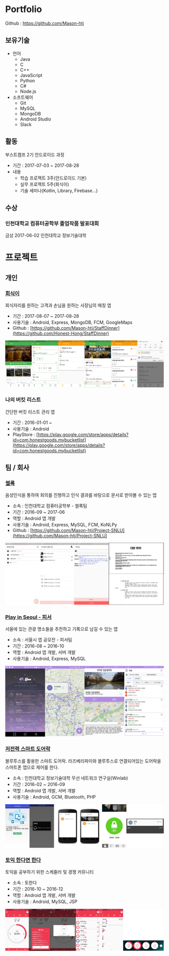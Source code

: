 # Portfolio

Github : https://github.com/Mason-htj

## 보유기술

- 언어
	- Java
	- C
	- C++
	- JavaScript
	- Python
	- C#
	- Node.js
- 소프트웨어
	- Git
	- MySQL
	- MongoDB
	- Android Studio
	- Slack

## 활동

부스트캠프 2기 안드로이드 과정

- 기간 : 2017-07-03 ~ 2017-08-28
- 내용
	- 학습 프로젝트 3주(안드로이드 기본)
	- 실무 프로젝트 5주(회식이)
	- 기술 세미나(Kotlin, Library, Firebase...)

## 수상

### 인천대학교 컴퓨터공학부 졸업작품 발표대회

금상 2017-06-02 인천대학교 정보기술대학

# 프로젝트

## 개인

### [회식이](docs/회식이.md)

회식자리를 원하는 고객과 손님을 원하는 사장님의 매칭 앱

- 기간 : 2017-08-07 ~ 2017-08-28
- 사용기술 : Android, Express, MongoDB, FCM, GoogleMaps
- Github : [https://github.com/Mason-htj/StaffDinner](https://github.com/Honest-Hong/StaffDinner)

![회식이](images/회식이.png)

### 나의 버킷 리스트

간단한 버킷 리스트 관리 앱

- 기간 : 2016-01-01 ~
- 사용기술 : Android
- PlayStore : [https://play.google.com/store/apps/details?id=com.honestgoods.mybucketlist](https://play.google.com/store/apps/details?id=com.honestgoods.mybucketlist)

## 팀 / 회사

### [썰록](docs/썰록.md)

음성인식을 통하여 회의를 진행하고 인식 결과를 바탕으로 문서로 받아볼 수 있는 앱

- 소속 : 인천대학교 컴퓨터공학부 - 썰록팀
- 기간 : 2016-09 ~ 2017-06
- 역할 : Android 앱 개발
- 사용기술 : Android, Express, MySQL, FCM, KoNLPy
- Github : [https://github.com/Mason-htj/Project-SNLU](https://github.com/Mason-htj/Project-SNLU)

![썰록](images/썰록.png)

### [Play in Seoul - 피서](docs/피서.md)

서울에 있는 관광 명소들을 추천하고 기록으로 남길 수 있는 앱

- 소속 : 서울시 앱 공모전 - 피서팀
- 기간 : 2016-08 ~ 2016-10
- 역할 : Android 앱 개발, 서버 개발
- 사용기술 : Android, Express, MySQL

![피서](images/피서.png)

### [저전력 스마트 도어락](docs/도어락.md)

블루투스를 활용한 스마트 도어락. 라즈베리파이와 블루투스로 연결되어있는 도어락을 스마트폰 앱으로 제어를 한다.

- 소속 : 인천대학교 정보기술대학 무선 네트워크 연구실(Winlab)
- 기간 : 2016-02 ~ 2016-09
- 역할 : Android 앱 개발, 서버 개발
- 사용기술 : Android, GCM, Bluetooth, PHP

![도어락](images/도어락.png)

### [토익 한다면 한다](docs/토한다.md)

토익을 공부하기 위한 스케줄러 및 경쟁 커뮤니티

- 소속 : 토한다
- 기간 : 2016-10 ~ 2016-12
- 역할 : Android 앱 개발, 서버 개발
- 사용기술 : Android, MySQL, JSP

![토한다](images/토한다.png)
